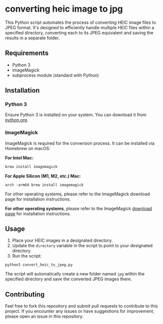 
# converting heic image to jpg


This Python script automates the process of converting HEIC image files to JPEG format. It's designed to efficiently handle multiple HEIC files within a specified directory, converting each to its JPEG equivalent and saving the results in a separate folder.

## Requirements

- Python 3
- ImageMagick
- subprocess module (standard with Python)

## Installation

### Python 3

Ensure Python 3 is installed on your system. You can download it from [python.org](https://www.python.org/downloads/).

### ImageMagick

ImageMagick is required for the conversion process. It can be installed via Homebrew on macOS:

**For Intel Mac:**

```bash
brew install imagemagick
```


**For Apple Silicon (M1, M2, etc.) Mac:**
```
arch -arm64 brew install imagemagick
```
For other operating systems, please refer to the ImageMagick download page for installation instructions.

**For other operating systems**, please refer to the ImageMagick [download page](https://imagemagick.org/script/download.php) for installation instructions.

## Usage

1. Place your HEIC images in a designated directory.
2. Update the `directory` variable in the script to point to your designated directory.
3. Run the script:

```
python3 convert_heic_to_jpeg.py
```

The script will automatically create a new folder named `jpg` within the specified directory and save the converted JPEG images there.

## Contributing

Feel free to fork this repository and submit pull requests to contribute to this project. If you encounter any issues or have suggestions for improvement, please open an issue in this repository.

